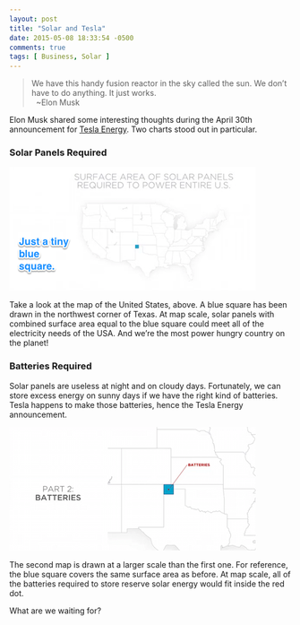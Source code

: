 ```yaml
---
layout: post
title: "Solar and Tesla"
date: 2015-05-08 18:33:54 -0500
comments: true
tags: [ Business, Solar ]
---
```

>We have this handy fusion reactor in the sky called the sun. We don’t have to do anything. It just works.
><br/>&nbsp;
>~Elon Musk

Elon Musk shared some interesting thoughts during the April 30th announcement for [Tesla Energy](http://www.teslamotors.com/powerwall). Two charts stood out in particular.

<!--more-->

### Solar Panels Required

<img src="/images/tesla_blue_square_energy.png" caption="From the Tesla Energy announcement on 30Apr2015.">

Take a look at the map of the United States, above. A blue square has been drawn in the northwest corner of Texas. At map scale, solar panels with combined surface area equal to the blue square could meet all of the electricity needs of the USA. And we’re the most power hungry country on the planet!

### Batteries Required
Solar panels are useless at night and on cloudy days. Fortunately, we can store excess energy on sunny days if we have the right kind of batteries. Tesla happens to make those batteries, hence the Tesla Energy announcement.

<img src="/images/tesla_batteries.png" caption="From the Tesla Energy announcement on 30Apr2015.">

The second map is drawn at a larger scale than the first one. For reference, the blue square covers the same surface area as before. At map scale, all of the batteries required to store reserve solar energy would fit inside the red dot.

What are we waiting for?

